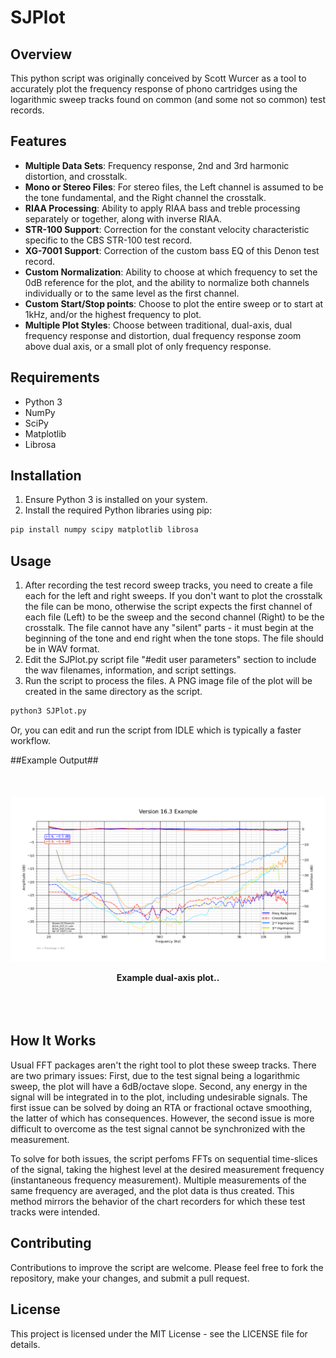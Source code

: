 # SJPlot

## Overview
This python script was originally conceived by Scott Wurcer as a tool to accurately plot the frequency response of phono cartridges using the logarithmic sweep tracks found on common (and some not so common) test records.

## Features
- **Multiple Data Sets**: Frequency response, 2nd and 3rd harmonic distortion, and crosstalk. 
- **Mono or Stereo Files**: For stereo files, the Left channel is assumed to be the tone fundamental, and the Right channel the crosstalk. 
- **RIAA Processing**: Ability to apply RIAA bass and treble processing separately or together, along with inverse RIAA. 
- **STR-100 Support**: Correction for the constant velocity characteristic specific to the CBS STR-100 test record.
- **XG-7001 Support**: Correction of the custom bass EQ of this Denon test record.
- **Custom Normalization**: Ability to choose at which frequency to set the 0dB reference for the plot, and the ability to normalize both channels individually or to the same level as the first channel.
- **Custom Start/Stop points**: Choose to plot the entire sweep or to start at 1kHz, and/or the highest frequency to plot.
- **Multiple Plot Styles**: Choose between traditional, dual-axis, dual frequency response and distortion, dual frequency response zoom above dual axis, or a small plot of only frequency response.  

## Requirements
- Python 3
- NumPy
- SciPy
- Matplotlib
- Librosa

## Installation
1. Ensure Python 3 is installed on your system.
2. Install the required Python libraries using pip:

```bash
pip install numpy scipy matplotlib librosa
```

## Usage
1. After recording the test record sweep tracks, you need to create a file each for the left and right sweeps.  If you don't want to plot the crosstalk the file can be mono, otherwise the script expects the first channel of each file (Left) to be the sweep and the second channel (Right) to be the crosstalk.  The file cannot have any "silent" parts - it must begin at the beginning of the tone and end right when the tone stops.  The file should be in WAV format. 
2. Edit the SJPlot.py script file "#edit user parameters" section to include the wav filenames, information, and script settings.
3. Run the script to process the files.  A PNG image file of the plot will be created in the same directory as the script.

```bash
python3 SJPlot.py
```

Or, you can edit and run the script from IDLE which is typically a faster workflow. 

##Example Output##

<br/>
<div align="center" style="padding: 20px 0;">
    <img src="images/ExamplePlot.png" alt="Example Plot.">
    <p><b>Example dual-axis plot..</b></p>
</div>
<br/>


## How It Works
Usual FFT packages aren't the right tool to plot these sweep tracks. There are two primary issues: First, due to the test signal being a logarithmic sweep, the plot will have a 6dB/octave slope.  Second, any energy in the signal will be integrated in to the plot, including undesirable signals. The first issue can be solved by doing an RTA or fractional octave smoothing, the latter of which has consequences.  However, the second issue is more difficult to overcome as the test signal cannot be synchronized with the measurement.   

To solve for both issues, the script perfoms FFTs on sequential time-slices of the signal, taking the highest level at the desired measurement frequency (instantaneous frequency measurement).  Multiple measurements of the same frequency are averaged, and the plot data is thus created.  This method mirrors the behavior of the chart recorders for which these test tracks were intended. 


## Contributing
Contributions to improve the script are welcome. Please feel free to fork the repository, make your changes, and submit a pull request.

## License
This project is licensed under the MIT License - see the LICENSE file for details.


